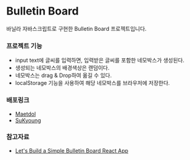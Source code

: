 # Bulletin Board

바닐라 자바스크립트로 구현한 Bulletin Board 프로젝트입니다. <br/>

### 프로젝트 기능

- input text에 글씨를 입력하면, 입력받은 글씨를 포함한 네모박스가 생성된다.
- 생성되는 네모박스의 배경색상은 랜덤이다.
- 네모박스는 drag & Drop하여 옮길 수 있다.
- localStorage 기능을 사용하여 해당 네모박스를 브라우저에 저장한다.

### 배포링크

- [Maetdol](https://awesome-tomato.github.io/CodeReview/bulletinboard_js/maetdol/index.html)
- [SuKyoung](https://awesome-tomato.github.io/CodeReview/bulletinboard_js/suKyoung/index.html)


### 참고자료

- [Let's Build a Simple Bulletin Board React App](https://lo-victoria.com/lets-build-a-simple-bulletin-board-react-app)